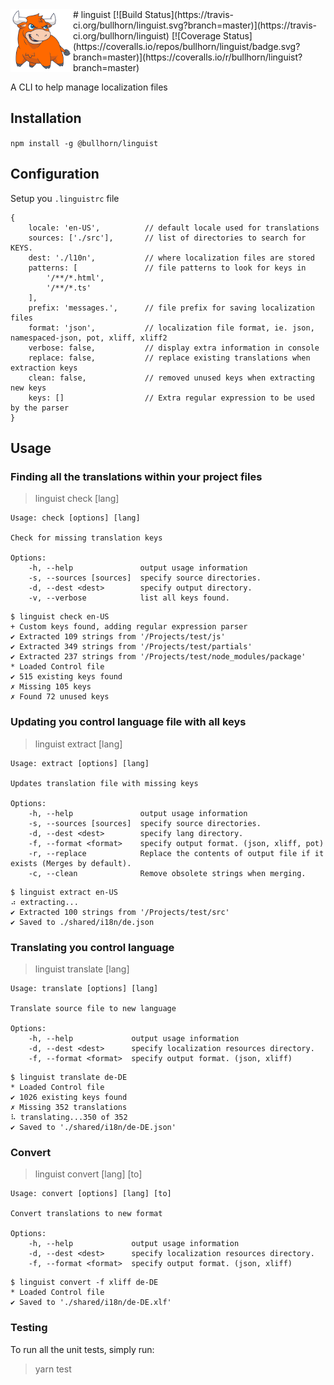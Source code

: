 <img src="bully.png" align="left" width="100" />
# linguist  [![Build Status](https://travis-ci.org/bullhorn/linguist.svg?branch=master)](https://travis-ci.org/bullhorn/linguist) [![Coverage Status](https://coveralls.io/repos/bullhorn/linguist/badge.svg?branch=master)](https://coveralls.io/r/bullhorn/linguist?branch=master)

A CLI to help manage localization files

## Installation

```npm install -g @bullhorn/linguist```

## Configuration

Setup you `.linguistrc` file

```
{
    locale: 'en-US',          // default locale used for translations
    sources: ['./src'],       // list of directories to search for KEYS.
    dest: './l10n',           // where localization files are stored
    patterns: [               // file patterns to look for keys in
        '/**/*.html',
        '/**/*.ts'
    ],
    prefix: 'messages.',      // file prefix for saving localization files
    format: 'json',           // localization file format, ie. json, namespaced-json, pot, xliff, xliff2
    verbose: false,           // display extra information in console
    replace: false,           // replace existing translations when extraction keys
    clean: false,             // removed unused keys when extracting new keys
    keys: []                  // Extra regular expression to be used by the parser
}
```

## Usage

### Finding all the translations within your project files

>  linguist check [lang]

```
Usage: check [options] [lang]

Check for missing translation keys

Options:
    -h, --help               output usage information
    -s, --sources [sources]  specify source directories.
    -d, --dest <dest>        specify output directory.
    -v, --verbose            list all keys found.
```

```
$ linguist check en-US
+ Custom keys found, adding regular expression parser
✔︎ Extracted 109 strings from '/Projects/test/js'
✔︎ Extracted 349 strings from '/Projects/test/partials'
✔︎ Extracted 237 strings from '/Projects/test/node_modules/package'
* Loaded Control file
✔︎ 515 existing keys found
✗ Missing 105 keys
✗ Found 72 unused keys
```

### Updating you control language file with all keys

> linguist extract [lang]

```
Usage: extract [options] [lang]

Updates translation file with missing keys

Options:
    -h, --help               output usage information
    -s, --sources [sources]  specify source directories.
    -d, --dest <dest>        specify lang directory.
    -f, --format <format>    specify output format. (json, xliff, pot)
    -r, --replace            Replace the contents of output file if it exists (Merges by default).
    -c, --clean              Remove obsolete strings when merging.
```

``` 
$ linguist extract en-US
⠴ extracting...
✔︎ Extracted 100 strings from '/Projects/test/src'
✔︎ Saved to ./shared/i18n/de.json
```

### Translating you control language

> linguist translate [lang]

```
Usage: translate [options] [lang]

Translate source file to new language

Options:
    -h, --help             output usage information
    -d, --dest <dest>      specify localization resources directory.
    -f, --format <format>  specify output format. (json, xliff)
```

```
$ linguist translate de-DE
* Loaded Control file
✔︎ 1026 existing keys found
✗ Missing 352 translations
⠧ translating...350 of 352
✔︎ Saved to './shared/i18n/de-DE.json'
```

### Convert

> linguist convert [lang] [to]

```
Usage: convert [options] [lang] [to]

Convert translations to new format

Options:
    -h, --help             output usage information
    -d, --dest <dest>      specify localization resources directory.
    -f, --format <format>  specify output format. (json, xliff)
```

```
$ linguist convert -f xliff de-DE
* Loaded Control file
✔︎ Saved to './shared/i18n/de-DE.xlf'
```

### Testing

To run all the unit tests, simply run:

> yarn test

